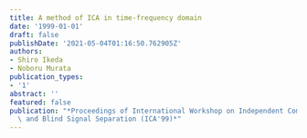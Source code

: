 ```yaml
---
title: A method of ICA in time-frequency domain
date: '1999-01-01'
draft: false
publishDate: '2021-05-04T01:16:50.762905Z'
authors:
- Shiro Ikeda
- Noboru Murata
publication_types:
- '1'
abstract: ''
featured: false
publication: "*Proceedings of International Workshop on Independent Component Analysis\
  \ and Blind Signal Separation (ICA'99)*"
---
```

